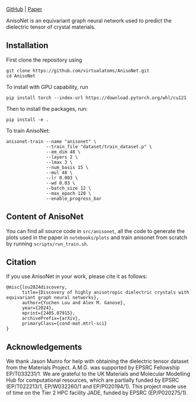 [GitHub](https://github.com/virtualatoms/AnisoNet) | [Paper](https://arxiv.org/abs/2405.07915)

AnisoNet is an equivariant graph neural network used to predict the dielectric tensor of crystal materials.

## Installation

First clone the repository using

```
git clone https://github.com/virtualatoms/AnisoNet.git
cd AnisoNet
```

To install with GPU capability, run
```
pip install torch --index-url https://download.pytorch.org/whl/cu121
```

Then to install the packages, run:
```
pip install -e .
```

To train AnisoNet:
```
anisonet-train --name "anisonet" \
               --train_file "dataset/train_dataset.p" \
               --em_dim 48 \
               --layers 2 \
               --lmax 3 \
               --num_basis 15 \
               --mul 48 \
               --lr 0.003 \
               --wd 0.03 \
               --batch_size 12 \
               --max_epoch 120 \
               --enable_progress_bar
```

## Content of AnisoNet
You can find all source code in `src/anisonet`, all the code to generate the plots used in the paper in `notebooks/plots` and train anisonet from scratch by running `scripts/run_train.sh`.

## Citation
If you use AnisoNet in your work, please cite it as follows:
```
@misc{lou2024discovery,
      title={Discovery of highly anisotropic dielectric crystals with equivariant graph neural networks},
      author={Yuchen Lou and Alex M. Ganose},
      year={2024},
      eprint={2405.07915},
      archivePrefix={arXiv},
      primaryClass={cond-mat.mtrl-sci}
}
```

## Acknowledgements
We thank Jason Munro for help with obtaining the dielectric tensor dataset from the Materials Project. A.M.G. was supported by EPSRC Fellowship EP/T033231/1. We are grateful to the UK Materials and Molecular Modelling Hub for computational resources, which are partially funded by EPSRC (EP/T022213/1, EP/W032260/1 and EP/P020194/1). This project made use of time on the Tier 2 HPC facility JADE, funded by EPSRC (EP/P020275/1).
